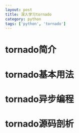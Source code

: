 ```yaml
---
layout: post
title: 深入学习tornado
category: python
tags: ['python', 'tornado']
---
```


# tornado简介



# tornado基本用法

# tornado异步编程

# tornado源码剖析
